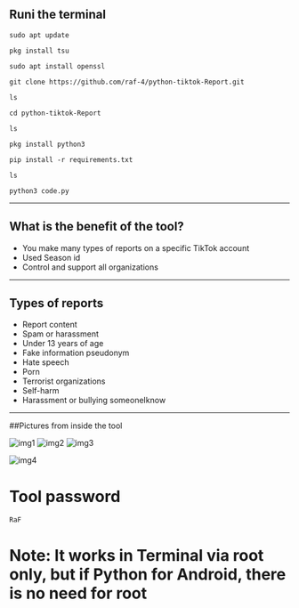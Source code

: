## Runi the terminal
`sudo apt update`

`pkg install tsu`

`sudo apt install openssl`

`git clone https://github.com/raf-4/python-tiktok-Report.git`<br> 

`ls`

`cd python-tiktok-Report`

`ls`

`pkg install python3`

`pip install -r requirements.txt`

`ls`

`python3 code.py`

---
## What is the benefit of the tool?

- You make many types of reports on a specific TikTok account 
- Used Season id
- Control and support all organizations
---

## Types of reports 

- Report content
- Spam or harassment
- Under 13 years of age
- Fake information pseudonym
- Hate speech
- Porn
- Terrorist organizations
- Self-harm
- Harassment or bullying someoneIknow
---

##Pictures from inside the tool

![img1](https://ibb.co/5cqcQz7) 
![img2](https://ibb.co/DL82CMg) 
![img3](https://ibb.co/qJR6DSR) 


![img4](https://ibb.co/gMB20s8) 

# Tool password 
`RaF`

# Note: It works in Terminal via root only, but if Python for Android, there is no need for root  
